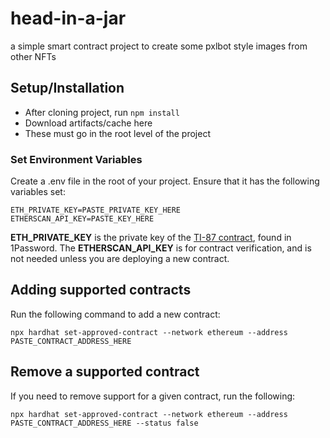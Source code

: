 # head-in-a-jar
a simple smart contract project to create some pxlbot style images from other NFTs

## Setup/Installation
* After cloning project, run `npm install`
* Download artifacts/cache here
 * These must go in the root level of the project

### Set Environment Variables
Create a .env file in the root of your project. Ensure that it has the following variables set:
```
ETH_PRIVATE_KEY=PASTE_PRIVATE_KEY_HERE
ETHERSCAN_API_KEY=PASTE_KEY_HERE
```
**ETH_PRIVATE_KEY** is the private key of the [TI-87 contract](https://docs.google.com/spreadsheets/d/1gMhiWb3Pg8nE_Np70AR0H31oubg0haQMPipKhqm9Hn4/edit#gid=0), found in 1Password. The **ETHERSCAN_API_KEY** is for contract verification, and is not needed unless you are deploying a new contract.

## Adding supported contracts
Run the following command to add a new contract:
```
npx hardhat set-approved-contract --network ethereum --address PASTE_CONTRACT_ADDRESS_HERE
```

## Remove a supported contract
If you need to remove support for a given contract, run the following:
```
npx hardhat set-approved-contract --network ethereum --address PASTE_CONTRACT_ADDRESS_HERE --status false
```
